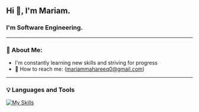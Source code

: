 
<h2 align="left">Hi 👋, I'm Mariam.</h2>

<h3 align="left"> I'm Software Engineering.</h3>
<hr/>

### :woman: About Me: 
- I'm constantly learning new skills and striving for progress
- :email: How to reach me: (mariammahareeq0@gmail.com)

-------------------------------------------------------------------------------------------------------------------------------------------------------------------------
### :bulb:  Languages and Tools

[![My Skills](https://skillicons.dev/icons?i=js,html,css,react,angular,nodejs,mongodb,git)](https://skillicons.dev)
<!--
**mmahareeq/mmahareeq** is a ✨ _special_ ✨ repository because its `README.md` (this file) appears on your GitHub profile.

Here are some ideas to get you started:

- 🔭 I’m currently working on ...
- 🌱 I’m currently learning ...
- 👯 I’m looking to collaborate on ...
- 🤔 I’m looking for help with ...
- 💬 Ask me about ...
- 📫 How to reach me: ...
- 😄 Pronouns: ...
- ⚡ Fun fact: ...
-->
